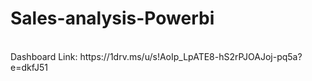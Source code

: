 # Sales-analysis-Powerbi
<br>
Dashboard Link: https://1drv.ms/u/s!AoIp_LpATE8-hS2rPJOAJoj-pq5a?e=dkfJ51
